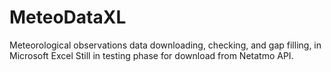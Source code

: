 # MeteoDataXL
Meteorological observations data downloading, checking, and gap filling, in Microsoft Excel
Still in testing phase for download from Netatmo API.
